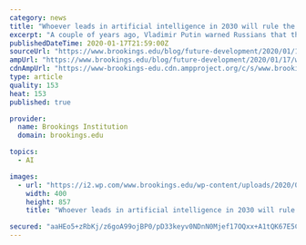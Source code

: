```yaml
---
category: news
title: "Whoever leads in artificial intelligence in 2030 will rule the world until 2100"
excerpt: "A couple of years ago, Vladimir Putin warned Russians that the country that led in technologies using artificial intelligence will dominate the globe. He was right to be worried. Russia is now a minor player, and the race seems now to be mainly between the United States and China. But don’t count out the European Union just yet; the EU is ..."
publishedDateTime: 2020-01-17T21:59:00Z
sourceUrl: "https://www.brookings.edu/blog/future-development/2020/01/17/whoever-leads-in-artificial-intelligence-in-2030-will-rule-the-world-until-2100/"
ampUrl: "https://www.brookings.edu/blog/future-development/2020/01/17/whoever-leads-in-artificial-intelligence-in-2030-will-rule-the-world-until-2100/amp/"
cdnAmpUrl: "https://www-brookings-edu.cdn.ampproject.org/c/s/www.brookings.edu/blog/future-development/2020/01/17/whoever-leads-in-artificial-intelligence-in-2030-will-rule-the-world-until-2100/amp/"
type: article
quality: 153
heat: 153
published: true

provider:
  name: Brookings Institution
  domain: brookings.edu

topics:
  - AI

images:
  - url: "https://i2.wp.com/www.brookings.edu/wp-content/uploads/2020/01/200117_global_ai_fig2.jpg?fit=400%2C9999px&quality=1#038;ssl=1"
    width: 400
    height: 857
    title: "Whoever leads in artificial intelligence in 2030 will rule the world until 2100"

secured: "aaHEo5+zRbKj/z6goA99ojBP0/pD33keyv0NDnN0Mjef17OQxx+A1tQK67E5C15hp1y8xyYUwKyf9NatgXPPOd+E+ha15JEmzKx2H/hIFDr/mVEV+woovLrG41i6qnrKkFDYDhq3ZXrOGRis1QgWzmoJSl1B/8EYCzeemUZYSxK/NEvYe18b1WNDa5GOZl/7UtC1uDNtjHN+WCDAFtxhK2b3iJgLe+B3bn1JYkZKikCgwFidn/iX7PDlegGst6i5BJhiD5VUvPp4fQcZlC0kn439i6Rv8Cevn4XTv2j3hU7xoGCj0wp0rdDxKnjHirzOp1G0nngrtR1lG/NT0F1bnXakPDOLvvL8QAkiaxMr+62ePv8ID3GaLYj4Vxs4EspKYHnz0kLLR6TOdodCI4l38VUftZSRggYdgvjKL7rkAsrPrHmGz2Uso9rsUhLG92tkxbi2wX+QP5tDb9fF1nO6ey7hRNuavMnjzSUI6rQezlQ=;aemlGHZFOtxtFrgf8fMYPg=="
---
```


